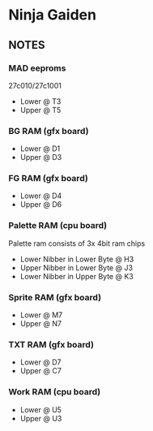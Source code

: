 # Ninja Gaiden
## NOTES

### MAD eeproms
27c010/27c1001
* Lower @ T3
* Upper @ T5

### BG RAM (gfx board)
* Lower @ D1
* Upper @ D3

### FG RAM (gfx board)
* Lower @ D4
* Upper @ D6

### Palette RAM (cpu board)
Palette ram consists of 3x 4bit ram chips
* Lower Nibber in Lower Byte @ H3
* Upper Nibber in Lower Byte @ J3
* Lower Nibber in Upper Byte @ K3

### Sprite RAM (gfx board)
* Lower @ M7
* Upper @ N7

### TXT RAM (gfx board)
* Lower @ D7
* Upper @ C7

### Work RAM (cpu board)
* Lower @ U5
* Upper @ U3

